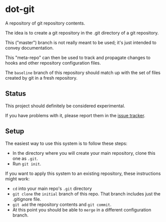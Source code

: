 dot-git
=======

A repository of git repository contents.

The idea is to create a git repository
in the .git directory of a git repository.

This ("master") branch is not really meant to be used;
it's just intended to convey documentation.

This "meta-repo" can then be used to track and propagate changes
to hooks and other repository configuration files.

The `baseline` branch of this repository should match up with
the set of files created by git in a fresh repository.


Status
------

This project should definitely be considered experimental.

If you have problems with it, please report them in the
[issue tracker](http://github.com/intuited/dot-git/issues).


Setup
-----

The easiest way to use this system is to follow these steps:

-   In the directory where you will create your main repository,
    clone this one as `.git`.
-   Run `git init`.

If you want to apply this system to an existing repository,
these instructions might work:

-   `cd` into your main repo's `.git` directory
-   `git clone` the `initial` branch of this repo.
    That branch includes just the .gitignore file.
-   `git add` the repository contents and `git commit`.
-   At this point you should be able to
    `merge` in a different configuration branch.
